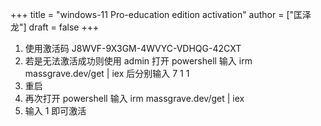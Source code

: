 +++
title = "windows-11 Pro-education edition activation"
author = ["匡泽龙"]
draft = false
+++

1.  使用激活码 J8WVF-9X3GM-4WVYC-VDHQG-42CXT
2.  若是无法激活成功则使用 admin 打开 powershell 输入 irm massgrave.dev/get | iex 后分别输入 7 1 1
3.  重启
4.  再次打开 powershell 输入 irm massgrave.dev/get | iex
5.  输入 1 即可激活
